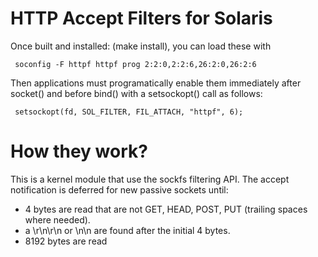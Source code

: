 HTTP Accept Filters for Solaris
===

Once built and installed: (make install), you can load these with

     soconfig -F httpf httpf prog 2:2:0,2:2:6,26:2:0,26:2:6

Then applications must programatically enable them immediately
after socket() and before bind() with a setsockopt() call as follows:

     setsockopt(fd, SOL_FILTER, FIL_ATTACH, "httpf", 6);

How they work?
===

This is a kernel module that use the sockfs filtering API. The accept
notification is deferred for new passive sockets until:

  * 4 bytes are read that are not GET, HEAD, POST, PUT (trailing spaces
    where needed).
  * a \r\n\r\n or \n\n are found after the initial 4 bytes.
  * 8192 bytes are read

